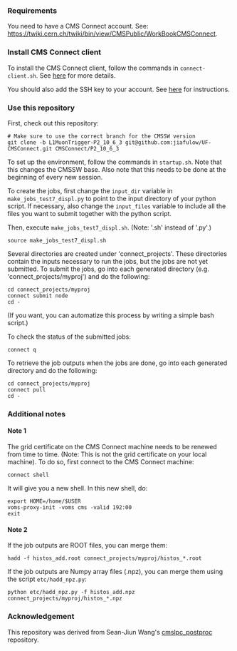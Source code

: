 

### Requirements

You need to have a CMS Connect account. See: <https://twiki.cern.ch/twiki/bin/view/CMSPublic/WorkBookCMSConnect>.

### Install CMS Connect client

To install the CMS Connect client, follow the commands in `connect-client.sh`. See [here]( https://twiki.cern.ch/twiki/bin/view/CMSPublic/WorkBookCMSConnect#Using_the_Connect_client) for more details.

You should also add the SSH key to your account. See [here](https://ci-connect.atlassian.net/wiki/spaces/CMS/pages/57436024/Generate+SSH+key+pair+and+add+the+public+key+to+your+account) for instructions.

### Use this repository

First, check out this repository:

``` shell
# Make sure to use the correct branch for the CMSSW version
git clone -b L1MuonTrigger-P2_10_6_3 git@github.com:jiafulow/UF-CMSConnect.git CMSConnect/P2_10_6_3
```

To set up the environment, follow the commands in `startup.sh`. Note that this changes the CMSSW base. Also note that this needs to be done at the beginning of every new session.

To create the jobs, first change the `input_dir` variable in `make_jobs_test7_displ.py` to point to the input directory of your python script. If necessary, also change the `input_files` variable to include all the files you want to submit together with the python script.

Then, execute `make_jobs_test7_displ.sh`. (Note: '.sh' instead of '.py'.)

``` shell
source make_jobs_test7_displ.sh
```

Several directories are created under 'connect_projects'. These directories contain the inputs necessary to run the jobs, but the jobs are not yet submitted. To submit the jobs, go into each generated directory (e.g. 'connect_projects/myproj') and do the following:

``` shell
cd connect_projects/myproj
connect submit node
cd -
```

(If you want, you can automatize this process by writing a simple bash script.)

To check the status of the submitted jobs:

``` shell
connect q
```

To retrieve the job outputs when the jobs are done, go into each generated directory and do the following:

``` shell
cd connect_projects/myproj
connect pull
cd -
```


### Additional notes

#### Note 1

The grid certificate on the CMS Connect machine needs to be renewed from time to time. (Note: This is not the grid certificate on your local machine). To do so, first connect to the CMS Connect machine:

``` shell
connect shell
```

It will give you a new shell. In this new shell, do:

``` shell
export HOME=/home/$USER
voms-proxy-init -voms cms -valid 192:00
exit
```

#### Note 2

If the job outputs are ROOT files, you can merge them:

``` shell
hadd -f histos_add.root connect_projects/myproj/histos_*.root
```

If the job outputs are Numpy array files (.npz), you can merge them using the script `etc/hadd_npz.py`:

``` shell
python etc/hadd_npz.py -f histos_add.npz connect_projects/myproj/histos_*.npz
```


### Acknowledgement

This repository was derived from Sean-Jiun Wang's [cmslpc_postproc](https://github.com/swang373/cmslpc_postproc) repository.

